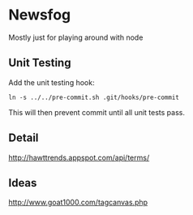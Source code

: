 # Newsfog #

Mostly just for playing around with node

## Unit Testing ##

Add the unit testing hook:

    ln -s ../../pre-commit.sh .git/hooks/pre-commit

This will then prevent commit until all unit tests pass.


## Detail ##

http://hawttrends.appspot.com/api/terms/


## Ideas ##

http://www.goat1000.com/tagcanvas.php	